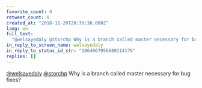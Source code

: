 ```yaml
---
favorite_count: 0
retweet_count: 0
created_at: "2018-11-20T20:39:38.000Z"
lang: en
full_text:
  "@welsayedaly @storchp Why is a branch called master necessary for bug fixes?"
in_reply_to_screen_name: welsayedaly
in_reply_to_status_id_str: "1064967956680114176"
replies: []
---
```


[@welsayedaly](https://twitter.com/welsayedaly)
[@storchp](https://twitter.com/storchp) Why is a branch called master necessary
for bug fixes?
